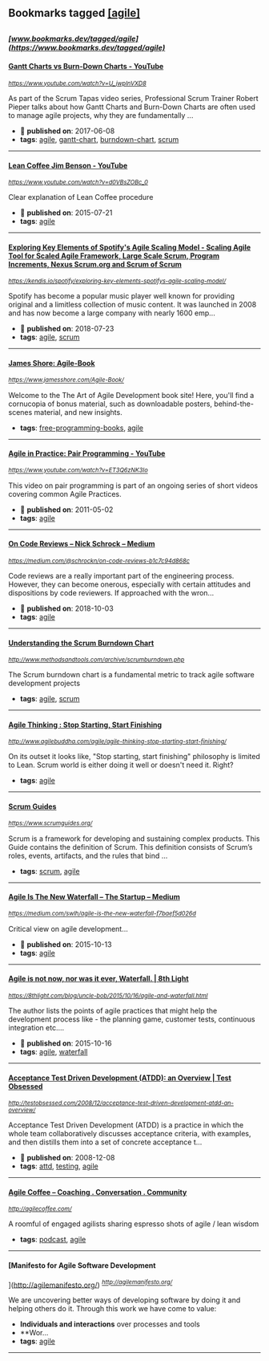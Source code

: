 ## Bookmarks tagged [[agile]](https://www.bookmarks.dev?q=[agile])

_<sup><sup>[www.bookmarks.dev/tagged/agile](https://www.bookmarks.dev/tagged/agile)</sup></sup>_
---
#### [Gantt Charts vs Burn-Down Charts - YouTube](https://www.youtube.com/watch?v=U_jwpInVXD8)
_<sup>https://www.youtube.com/watch?v=U_jwpInVXD8</sup>_

As part of the Scrum Tapas video series, Professional Scrum Trainer Robert Pieper talks about how Gantt Charts and Burn-Down Charts are often used to manage agile projects, why they are fundamentally ...
* :calendar: **published on**: 2017-06-08
* **tags**: [agile](../tagged/agile.md), [gantt-chart](../tagged/gantt-chart.md), [burndown-chart](../tagged/burndown-chart.md), [scrum](../tagged/scrum.md)
---
#### [Lean Coffee   Jim Benson - YouTube](https://www.youtube.com/watch?v=d0VBsZOBc_0)
_<sup>https://www.youtube.com/watch?v=d0VBsZOBc_0</sup>_

Clear explanation of Lean Coffee procedure
* :calendar: **published on**: 2015-07-21
* **tags**: [agile](../tagged/agile.md)
---
#### [Exploring Key Elements of Spotify's Agile Scaling Model - Scaling Agile Tool for Scaled Agile Framework, Large Scale Scrum, Program Increments, Nexus Scrum.org and Scrum of Scrum](https://kendis.io/spotify/exploring-key-elements-spotifys-agile-scaling-model/)
_<sup>https://kendis.io/spotify/exploring-key-elements-spotifys-agile-scaling-model/</sup>_

Spotify has become a popular music player well known for providing original and a limitless collection of music content. It was launched in 2008 and has now become a large company with nearly 1600 emp...
* :calendar: **published on**: 2018-07-23
* **tags**: [agile](../tagged/agile.md), [scrum](../tagged/scrum.md)
---
#### [James Shore: Agile-Book](https://www.jamesshore.com/Agile-Book/)
_<sup>https://www.jamesshore.com/Agile-Book/</sup>_

Welcome to the The Art of Agile Development book site! Here, you'll find a cornucopia of bonus material, such as downloadable posters, behind-the-scenes material, and new insights.
* **tags**: [free-programming-books](../tagged/free-programming-books.md), [agile](../tagged/agile.md)
---
#### [Agile in Practice: Pair Programming - YouTube](https://www.youtube.com/watch?v=ET3Q6zNK3Io)
_<sup>https://www.youtube.com/watch?v=ET3Q6zNK3Io</sup>_

This video on pair programming is part of an ongoing series of short videos covering common Agile Practices. 
* :calendar: **published on**: 2011-05-02
* **tags**: [agile](../tagged/agile.md)
---
#### [On Code Reviews – Nick Schrock – Medium](https://medium.com/@schrockn/on-code-reviews-b1c7c94d868c)
_<sup>https://medium.com/@schrockn/on-code-reviews-b1c7c94d868c</sup>_

Code reviews are a really important part of the engineering process. However, they can become onerous, especially with certain attitudes and dispositions by code reviewers. If approached with the wron...
* :calendar: **published on**: 2018-10-03
* **tags**: [agile](../tagged/agile.md)
---
#### [Understanding the Scrum Burndown Chart](http://www.methodsandtools.com/archive/scrumburndown.php)
_<sup>http://www.methodsandtools.com/archive/scrumburndown.php</sup>_

The Scrum burndown chart is a fundamental metric to track agile software development projects
* **tags**: [agile](../tagged/agile.md), [scrum](../tagged/scrum.md)
---
#### [Agile Thinking : Stop Starting, Start Finishing](http://www.agilebuddha.com/agile/agile-thinking-stop-starting-start-finishing/)
_<sup>http://www.agilebuddha.com/agile/agile-thinking-stop-starting-start-finishing/</sup>_

On its outset it looks like, "Stop starting, start finishing" philosophy is limited to Lean. Scrum world is either doing it well or doesn't need it. Right?
* **tags**: [agile](../tagged/agile.md)
---
#### [Scrum Guides](https://www.scrumguides.org/)
_<sup>https://www.scrumguides.org/</sup>_

Scrum is a framework for developing and sustaining complex products. This Guide contains the definition of Scrum. This definition consists of Scrum’s roles, events, artifacts, and the rules that bind ...
* **tags**: [scrum](../tagged/scrum.md), [agile](../tagged/agile.md)
---
#### [Agile Is The New Waterfall – The Startup – Medium](https://medium.com/swlh/agile-is-the-new-waterfall-f7baef5d026d)
_<sup>https://medium.com/swlh/agile-is-the-new-waterfall-f7baef5d026d</sup>_

Critical view on agile development...
* :calendar: **published on**: 2015-10-13
* **tags**: [agile](../tagged/agile.md)
---
#### [Agile is not now, nor was it ever, Waterfall. | 8th Light](https://8thlight.com/blog/uncle-bob/2015/10/16/agile-and-waterfall.html)
_<sup>https://8thlight.com/blog/uncle-bob/2015/10/16/agile-and-waterfall.html</sup>_

The author lists the points of agile practices that might help the development process like - the planning game, customer tests, continuous integration etc....
* :calendar: **published on**: 2015-10-16
* **tags**: [agile](../tagged/agile.md), [waterfall](../tagged/waterfall.md)
---
#### [Acceptance Test Driven Development (ATDD): an Overview  |  Test Obsessed](http://testobsessed.com/2008/12/acceptance-test-driven-development-atdd-an-overview/)
_<sup>http://testobsessed.com/2008/12/acceptance-test-driven-development-atdd-an-overview/</sup>_

Acceptance Test Driven Development (ATDD) is a practice in which the whole team collaboratively discusses acceptance criteria, with examples, and then distills them into a set of concrete acceptance t...
* :calendar: **published on**: 2008-12-08
* **tags**: [attd](../tagged/attd.md), [testing](../tagged/testing.md), [agile](../tagged/agile.md)
---
#### [Agile Coffee – Coaching . Conversation . Community](http://agilecoffee.com/)
_<sup>http://agilecoffee.com/</sup>_

A roomful of engaged agilists sharing espresso shots of agile / lean wisdom
* **tags**: [podcast](../tagged/podcast.md), [agile](../tagged/agile.md)
---
#### [Manifesto for Agile Software Development
](http://agilemanifesto.org/)
_<sup>http://agilemanifesto.org/</sup>_

We are uncovering better ways of developing software by doing it and helping others do it.
Through this work we have come to value:

* **Individuals and interactions** over processes and tools
* **Wor...
* **tags**: [agile](../tagged/agile.md)
---
